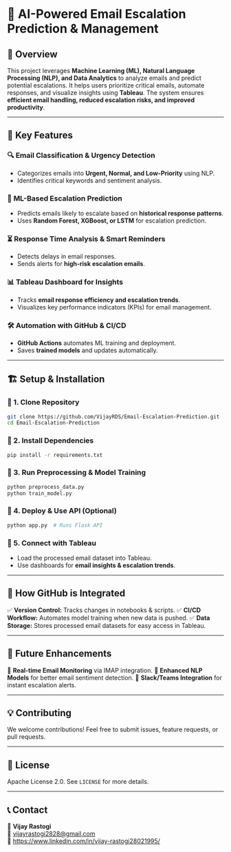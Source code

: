 # 📩 AI-Powered Email Escalation Prediction & Management

## 🚀 Overview
This project leverages **Machine Learning (ML), Natural Language Processing (NLP), and Data Analytics** to analyze emails and predict potential escalations. It helps users prioritize critical emails, automate responses, and visualize insights using **Tableau**. The system ensures **efficient email handling, reduced escalation risks, and improved productivity**.

---

## 🎯 Key Features

### 🔍 **Email Classification & Urgency Detection**
- Categorizes emails into **Urgent, Normal, and Low-Priority** using NLP.
- Identifies critical keywords and sentiment analysis.

### 🤖 **ML-Based Escalation Prediction**
- Predicts emails likely to escalate based on **historical response patterns**.
- Uses **Random Forest, XGBoost, or LSTM** for escalation prediction.

### ⏳ **Response Time Analysis & Smart Reminders**
- Detects delays in email responses.
- Sends alerts for **high-risk escalation emails**.

### 📊 **Tableau Dashboard for Insights**
- Tracks **email response efficiency and escalation trends**.
- Visualizes key performance indicators (KPIs) for email management.

### 🛠 **Automation with GitHub & CI/CD**
- **GitHub Actions** automates ML training and deployment.
- Saves **trained models** and updates automatically.

---

## 🏗️ Setup & Installation

### 🔹 1. Clone Repository
```bash
git clone https://github.com/VijayRDS/Email-Escalation-Prediction.git
cd Email-Escalation-Prediction
```

### 🔹 2. Install Dependencies
```bash
pip install -r requirements.txt
```

### 🔹 3. Run Preprocessing & Model Training
```bash
python preprocess_data.py
python train_model.py
```

### 🔹 4. Deploy & Use API (Optional)
```bash
python app.py  # Runs Flask API
```

### 🔹 5. Connect with Tableau
- Load the processed email dataset into Tableau.
- Use dashboards for **email insights & escalation trends**.

---

## 📌 How GitHub is Integrated
✅ **Version Control:** Tracks changes in notebooks & scripts.
✅ **CI/CD Workflow:** Automates model training when new data is pushed.
✅ **Data Storage:** Stores processed email datasets for easy access in Tableau.

---

## 🔮 Future Enhancements
🚀 **Real-time Email Monitoring** via IMAP integration.
🚀 **Enhanced NLP Models** for better email sentiment detection.
🚀 **Slack/Teams Integration** for instant escalation alerts.

---

## 💡 Contributing
We welcome contributions! Feel free to submit issues, feature requests, or pull requests.

---

## 📜 License
Apache License 2.0. See `LICENSE` for more details.

---

## 📞 Contact
👤 **Vijay Rastogi**  
📧 vijayrastogi2828@gmail.com  
🔗 https://www.linkedin.com/in/vijay-rastogi28021995/
